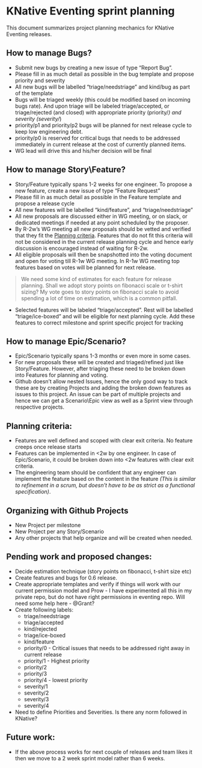 # KNative Eventing sprint planning

This document summarizes project planning mechanics for KNative Eventing releases.

## How to manage Bugs?
- Submit new bugs by creating a new issue of type “Report Bug”.
- Please fill in as much detail as possible in the bug template and propose priority and severity
- All new bugs will be labelled “triage/needstriage” and kind/bug as part of the template
- Bugs will be triaged weekly (this could be modified based on incoming bugs rate). And upon triage will be labeled triage/accepted, or triage/rejected (and closed) with appropriate priority (priority/*) and severity (severity/*)
- priority/p1 and priority/p2 bugs will be planned for next release cycle to keep low engineering debt.
- priority/p0 is reserved for critical bugs that needs to be addressed immediately in current release at the cost of currently planned items.
- WG lead will drive this and his/her decision will be final

## How to manage Story\Feature?
- Story/Feature typically spans 1-2 weeks for one engineer.
To propose a new feature,  create a new issue of type “Feature Request”
- Please fill in as much detail as possible in the Feature template and propose a release cycle
- All new features will be labelled “kind/feature”, and “triage/needstriage”
- All new proposals are discussed either in WG meeting, or on slack, or dedicated meetings if needed at any point scheduled by the proposer. 
- By R-2w’s WG meeting all new proposals should be vetted and verified that they fit the [Planning criteria](). Features that do not fit this criteria will not be considered in the current release planning cycle and hence early discussion is encouraged instead of waiting for R-2w.
- All eligible proposals will then be snapshotted into the voting document and open for voting till R-1w WG meeting. In R-1w WG meeting top features based on votes will be planned for next release. 
> We need some kind of estimates for each feature for release planning. Shall we adopt story points on fibonacci scale or t-shirt sizing? My vote goes to story points on fibonacci scale to avoid spending a lot of time on estimation, which is a common pitfall.
- Selected features will be labeled “triage/accepted”. Rest will be labelled “triage/ice-boxed” and will be eligible for next planning cycle. Add these features to correct milestone and sprint specific project for tracking

## How to manage Epic/Scenario?
- Epic/Scenario typically spans 1-3 months or even more in some cases.
- For new proposals these will be created and triaged/refined just like Story/Feature. However, after triaging these need to be broken down into Features for planning and voting.
- Github doesn’t allow nested Issues, hence the only good way to track these are by creating Projects and adding the broken down features as issues to this project. An issue can be part of multiple projects and hence we can get a Scenario\Epic view as well as a Sprint view through respective projects.

## Planning criteria:
- Features are well defined and scoped with clear exit criteria. No feature creeps once release starts
- Features can be implemented in <2w by one engineer. In case of Epic/Scenario, it could be broken down into <2w features with clear exit criteria.
- The engineering team should be confident that any engineer can implement the feature based on the content in the feature *(This is similar to refinement in a scrum, but doesn’t have to be as strict as a functional specification)*.

## Organizing with Github Projects 
- New Project per milestone
- New Project per any Story/Scenario
- Any other projects that help organize and will be created when needed.

## Pending work and proposed changes:
- Decide estimation technique (story points on fibonacci, t-shirt size etc)
- Create features and bugs for 0.6 release.
- Create appropriate templates and verify if things will work with our current permission model and Prow - I have experimented all this in my private repo, but do not have right permissions in eventing repo. Will need some help here - @Grant?
- Create following labels:
    - triage/needstriage
    - triage/accepted
    - kind/rejected
    - triage/ice-boxed
    - kind/feature
    - priority/0 - Critical issues that needs to be addressed right away in current release
    - priority/1 - Highest priority
    - priority/2
    - priority/3
    - priority/4 - lowest priority
    - severity/1
    - severity/2
    - severity/3
    - severity/4
- Need to define Priorities and Severities. Is there any norm followed in KNative?

## Future work:
- If the above process works for next couple of releases and team likes it then we move to a 2 week sprint model rather than 6 weeks.
